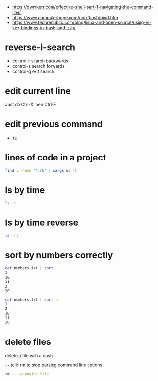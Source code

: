 * https://dwmkerr.com/effective-shell-part-1-navigating-the-command-line/
* https://www.computerhope.com/unix/bash/bind.htm
* https://www.techrepublic.com/blog/linux-and-open-source/using-vi-key-bindings-in-bash-and-zsh/

# reverse-i-search
* control-r  search backwards
* control-s  search forwards
* control-g  exit search


# edit current line
Just do Ctrl-X then Ctrl-E

# edit previous command
* `fc`

# lines of code in a project

```bash
find . -name '*.rb' | xargs wc -l
```

# ls by time
```bash
ls -t
```

# ls by time reverse
```bash
ls -rt
```

# sort by numbers correctly
```bash
cat numbers.txt | sort
1
10
11
2
20

cat numbers.txt | sort -n
1
2
10
11
20
```

# delete files

delete a file with a dash

`--` tells rm to stop parsing command line options

```bash
rm -- -annoying.file
```
